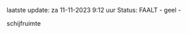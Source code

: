 laatste update: 
za 11-11-2023  9:12   uur 
Status: FAALT - geel - 
<div class="service Y">schijfruimte</div>